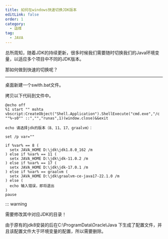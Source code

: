 ```yaml
---
title: 如何在windows快速切换JDK版本
editLink: false
order: 1
category:
  - 运维
tag:
  - JAVA
---
```


总所周知，随着JDK的持续更新，很多时候我们需要随时切换我们的Java环境变量，以适应多个项目中不同的JDK版本。

那如何做到快速的切换呢？

--- 
桌面新建一个swith.bat文件。

拷贝以下代码到文件中。
```
@echo off
%1 start "" mshta vbscript:CreateObject("Shell.Application").ShellExecute("cmd.exe","/c ""%~s0"" ::","","runas",1)(window.close)&&exit

echo 请选择jdk的版本（8、11、17、graalvm）：

set /p var=""

if %var% == 8 (
  setx JAVA_HOME D:\jdk\jdk1.8.0_162 /m
) else if %var% == 11 (
  setx JAVA_HOME D:\jdk\jdk-11.0.2 /m
) else if %var% == 17 (
  setx JAVA_HOME D:\jdk\jdk-17.0.1 /m
) else if %var% == graalvm (
  setx JAVA_HOME D:\jdk\graalvm-ce-java17-22.1.0 /m
) else (
  echo 输入错误，即将退出
)
pause

```

::: warning

需要修改其中对应JDK的目录！

由于原有的jdk8安装的后在C:\ProgramData\Oracle\Java 下生成了配置文件，并且该配置文件大于环境变量的配置，所以需要删除。